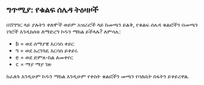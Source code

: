## ግጥሚያ: የቁልፍ ሰሌዳ ትዕዛዞች

በሽግግር ላይ ያሉትን ቀለሞች ወይም አዝራሮች ላይ ከመጫን ይልቅ, የቁልፍ ሰሌዳ ቁልፎችን በመጫን ነገሮች እንዲከሰቱ ለማድረግ ኮዱን ማከል ይችላሉ? ለምሳሌ:

+ <kbd>b</kbd> = ወደ ሰማያዊ እርሳስ ቀይር
+ <kbd>ግ</kbd> = ወደ አረንጓዴ እርሳስ ይቀይሩ
+ <kbd>e</kbd> = ወደ ድምጸ-ከል ለመቀየር
+ <kbd>c</kbd> = ማያ ማያ ገጽ

ከፈለጉ እንዲሁም ኮዱን ማከል እንዲሁም የቀስት ቁልፎችን መጫን የባለቤት ስፋትን ይቀይረዋል.